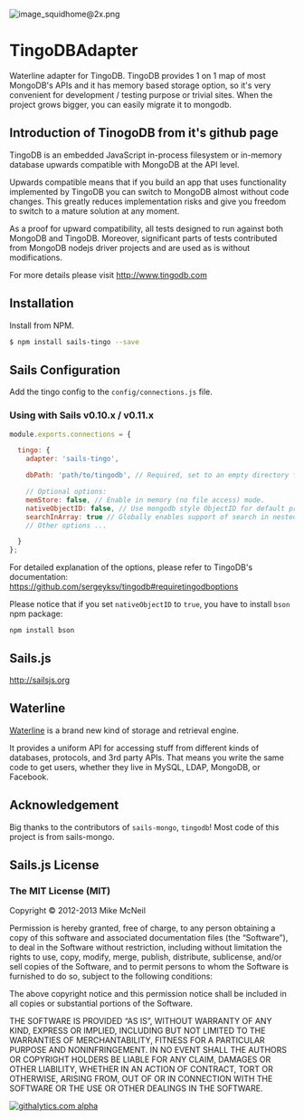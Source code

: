 ![image_squidhome@2x.png](http://i.imgur.com/RIvu9.png)

# TingoDBAdapter

Waterline adapter for TingoDB. TingoDB provides 1 on 1 map of most MongoDB's APIs and it has memory based storage option, so it's very convenient for development / testing purpose or trivial sites. When the project grows bigger, you can easily migrate it to mongodb.

## Introduction of TinogoDB from it's github page

TingoDB is an embedded JavaScript in-process filesystem or in-memory database upwards compatible with MongoDB at the API level.

Upwards compatible means that if you build an app that uses functionality implemented by TingoDB you can switch to MongoDB almost without code changes. This greatly reduces implementation risks and give you freedom to switch to a mature solution at any moment.

As a proof for upward compatibility, all tests designed to run against both MongoDB and TingoDB. Moreover, significant parts of tests contributed from MongoDB nodejs driver projects and are used as is without modifications.

For more details please visit http://www.tingodb.com

## Installation

Install from NPM.

```bash
$ npm install sails-tingo --save
```

## Sails Configuration

Add the tingo config to the `config/connections.js` file.

### Using with Sails v0.10.x / v0.11.x

```javascript
module.exports.connections = {

  tingo: {
    adapter: 'sails-tingo',

    dbPath: 'path/to/tingodb', // Required, set to an empty directory for a new project

    // Optional options:
    memStore: false, // Enable in memory (no file access) mode.
    nativeObjectID: false, // Use mongodb style ObjectID for default primary key
    searchInArray: true // Globally enables support of search in nested arrays
    // Other options ...

  }
};
```
For detailed explanation of the options, please refer to TingoDB's documentation:
https://github.com/sergeyksv/tingodb#requiretingodboptions

Please notice that if you set `nativeObjectID` to `true`, you have to install `bson` npm package:

```
npm install bson
```

## Sails.js

http://sailsjs.org

## Waterline

[Waterline](https://github.com/balderdashy/waterline) is a brand new kind of storage and retrieval engine.

It provides a uniform API for accessing stuff from different kinds of databases, protocols, and 3rd party APIs. That means you write the same code to get users, whether they live in MySQL, LDAP, MongoDB, or Facebook.


## Acknowledgement

Big thanks to the contributors of `sails-mongo`, `tingodb`! Most code of this project is from sails-mongo.


## Sails.js License

### The MIT License (MIT)

Copyright © 2012-2013 Mike McNeil

Permission is hereby granted, free of charge, to any person obtaining a copy of this software and associated documentation files (the “Software”), to deal in the Software without restriction, including without limitation the rights to use, copy, modify, merge, publish, distribute, sublicense, and/or sell copies of the Software, and to permit persons to whom the Software is furnished to do so, subject to the following conditions:

The above copyright notice and this permission notice shall be included in all copies or substantial portions of the Software.

THE SOFTWARE IS PROVIDED “AS IS”, WITHOUT WARRANTY OF ANY KIND, EXPRESS OR IMPLIED, INCLUDING BUT NOT LIMITED TO THE WARRANTIES OF MERCHANTABILITY, FITNESS FOR A PARTICULAR PURPOSE AND NONINFRINGEMENT. IN NO EVENT SHALL THE AUTHORS OR COPYRIGHT HOLDERS BE LIABLE FOR ANY CLAIM, DAMAGES OR OTHER LIABILITY, WHETHER IN AN ACTION OF CONTRACT, TORT OR OTHERWISE, ARISING FROM, OUT OF OR IN CONNECTION WITH THE SOFTWARE OR THE USE OR OTHER DEALINGS IN THE SOFTWARE.

[![githalytics.com alpha](https://cruel-carlota.pagodabox.com/a22d3919de208c90c898986619efaa85 "githalytics.com")](http://githalytics.com/mikermcneil/sails-tingo)
